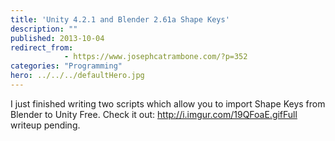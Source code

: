 ```yaml
---
title: 'Unity 4.2.1 and Blender 2.61a Shape Keys'
description: ""
published: 2013-10-04
redirect_from: 
            - https://www.josephcatrambone.com/?p=352
categories: "Programming"
hero: ../../../defaultHero.jpg
---
```

I just finished writing two scripts which allow you to import Shape Keys from Blender to Unity Free. Check it out: http://i.imgur.com/19QFoaE.gifFull writeup pending.
